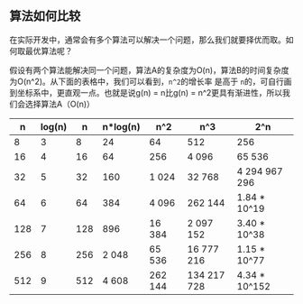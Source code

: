 ## 算法如何比较
在实际开发中，通常会有多个算法可以解决一个问题，那么我们就要择优而取。如何取最优算法呢？  

假设有两个算法能解决同一个问题，算法A的复杂度为O(n)，算法B的时间复杂度为O(n^2)。从下面的表格中，我们可以看到，`n^2`的增长率
是高于 `n`的，可自行画到坐标系中，更直观一点。也就是说g(n) = n比g(n) = n^2更具有渐进性，所以我们会选择算法A（O(n)）

|  n  | log(n) |  n  | n*log(n) | n^2 | n^3 | 2^n |
| --- |  ----  | --- |   ----   | --- | --- | --- |
|  8  |  3  | 8 |   24   | 64 | 512 | 256 |
|  16 |  4  | 16 |   64   | 256 | 4 096 | 65 536 |
|  32 |  5  | 32 |   160   | 1 024 | 32 768 | 4 294 967 296 |
|  64 |  6  | 64 |   384   | 4 096 | 262 144 | 1.84 * 10^19 |
| 128 |  7  | 128 |   896   | 16 384 | 2 097 152 | 3.40 * 10^38 |
| 256 |  8  | 256 |   2 048   | 65 536 | 16 777 216 | 1.15 * 10^77 |
| 512 |  9  | 512 |   4 608   | 262 144 | 134 217 728 | 4.34 * 10^152 |